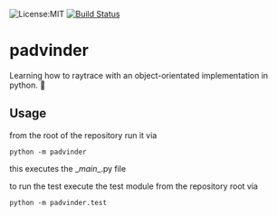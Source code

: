 ![License:MIT](https://img.shields.io/badge/License-MIT-brightgreen.svg)
[![Build Status](https://travis-ci.org/adriankoering/padvinder.svg?branch=master)](https://travis-ci.org/adriankoering/padvinder)


# padvinder
Learning how to raytrace with an object-orientated implementation in python. :dizzy:

## Usage
from the root of the repository run it via
```
python -m padvinder
```
this executes the \__main__.py file

to run the test execute the test module from the repository root via
```
python -m padvinder.test
```
